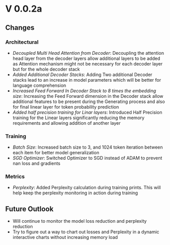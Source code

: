 # V 0.0.2a

## Changes

### Architectural
* *Decoupled Multi Head Attention from Decoder*: Decoupling the attention head layer from the decoder layers allow additional layers to be added as Attention mechanism might not be necessary for each decoder layer but for the whole decoder stack
* *Added Additional Decoder Stacks*: Adding Two additional Decoder stacks lead to an increase in model parameters which will be better for language comprehension
* *Increased Feed Forward In Decoder Stack to 8 times the embedding size*: Increasing the Feed Forward dimension in the Decoder stack allow additional features to be present during the Generating process and also for final linear layer for token probability prediction
* *Added half precision training for Linar layers*: Introduced Half Precision training for the Linear layers significantly reducing the memory requirements and allowing addition of another layer

### Training
* *Batch Size*: Increased batch size to 3, and 1024 token iteration between each item for better model generalization
* *SGD Optimizer*: Switched Optimizer to SGD instead of ADAM to prevent nan loss and gradients

### Metrics
* *Perplexity*: Added Perplexity calculation during training prints. This will help keep the perplexity monitoring in action during training

## Future Outlook
* Will continue to monitor the model loss reduction and perplexity reduction
* Try to figure out a way to chart out losses and Perplexity in a dynamic interactive charts without increasing memory load
